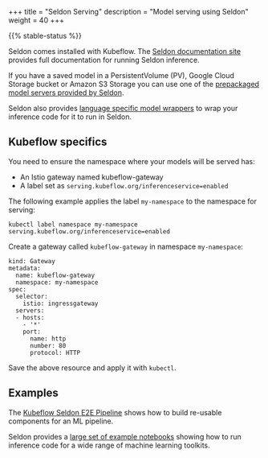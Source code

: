 +++
title = "Seldon Serving"
description = "Model serving using Seldon"
weight = 40
+++

{{% stable-status %}}

Seldon comes installed with Kubeflow. The [Seldon documentation site](https://docs.seldon.io/projects/seldon-core/en/latest/) provides full documentation for running Seldon inference.

If you have a saved model in a PersistentVolume (PV), Google Cloud Storage bucket or Amazon S3 Storage you can use one of the [prepackaged model servers provided by Seldon](https://docs.seldon.io/projects/seldon-core/en/latest/servers/overview.html).

Seldon also provides [language specific model wrappers](https://docs.seldon.io/projects/seldon-core/en/latest/wrappers/README.html) to wrap your inference code for it to run in Seldon.

## Kubeflow specifics

You need to ensure the namespace where your models will be served has:

* An Istio gateway named kubeflow-gateway
* A label set as `serving.kubeflow.org/inferenceservice=enabled`

The following example applies the label `my-namespace` to the namespace for serving:

```
kubectl label namespace my-namespace serving.kubeflow.org/inferenceservice=enabled
```

Create a gateway called `kubeflow-gateway` in namespace `my-namespace`:

```
kind: Gateway
metadata:
  name: kubeflow-gateway
  namespace: my-namespace
spec:
  selector:
    istio: ingressgateway
  servers:
  - hosts:
    - '*'
    port:
      name: http
      number: 80
      protocol: HTTP
```

Save the above resource and apply it with `kubectl`.

## Examples

The [Kubeflow Seldon E2E Pipeline](https://docs.seldon.io/projects/seldon-core/en/latest/examples/kubeflow_seldon_e2e_pipeline.html) shows how to build re-usable components for an ML pipeline.

Seldon provides a [large set of example notebooks](https://docs.seldon.io/projects/seldon-core/en/latest/examples/notebooks.html) showing how to run inference code for a wide range of machine learning toolkits.
